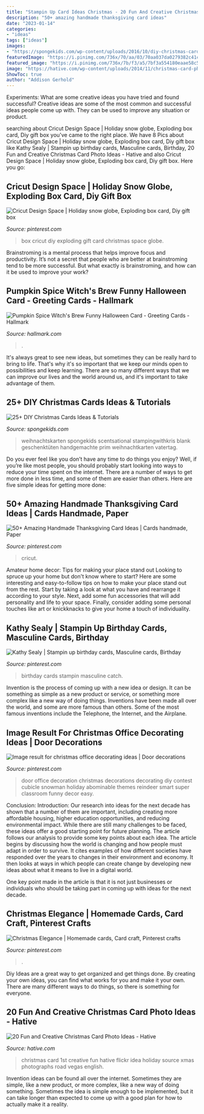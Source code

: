 ```yaml
---
title: "Stampin Up Card Ideas Christmas - 20 Fun And Creative Christmas Card Photo Ideas"
description: "50+ amazing handmade thanksgiving card ideas"
date: "2023-01-14"
categories:
- "ideas"
tags: ["ideas"]
images:
- "https://spongekids.com/wp-content/uploads/2016/10/diy-christmas-cards/4-diy-christmas-cards.jpg"
featuredImage: "https://i.pinimg.com/736x/70/aa/03/70aa037da0279382c41ce514364e2411.jpg"
featured_image: "https://i.pinimg.com/736x/7b/f3/a5/7bf3a554180eaae58c5eef17cb79f6f7--pinterest-crafts-craft-cards.jpg"
image: "https://hative.com/wp-content/uploads/2014/11/christmas-card-photo-ideas/13-christmas-card-photo-ideas.jpg"
ShowToc: true
author: "Addison Gerhold"
---
```



Experiments: What are some creative ideas you have tried and found successful?
Creative ideas are some of the most common and successful ideas people come up with. They can be used to improve any situation or product.

	

		
searching about Cricut Design Space | Holiday snow globe, Exploding box card, Diy gift box you've came to the right place. We have 8 Pics about Cricut Design Space | Holiday snow globe, Exploding box card, Diy gift box like Kathy Sealy | Stampin up birthday cards, Masculine cards, Birthday, 20 Fun and Creative Christmas Card Photo Ideas - Hative and also Cricut Design Space | Holiday snow globe, Exploding box card, Diy gift box. Here you go:
		
    
## Cricut Design Space | Holiday Snow Globe, Exploding Box Card, Diy Gift Box

<img loading=lazy src="https://i.pinimg.com/736x/70/aa/03/70aa037da0279382c41ce514364e2411.jpg" onerror="this.onerror=null;this.src='https://tse1.mm.bing.net/th?id=OIP.VkkyYX9Gez5Q92H_q1v6NAHaE8&amp;pid=15.1';" alt="Cricut Design Space | Holiday snow globe, Exploding box card, Diy gift box">

_Source: pinterest.com_

>box cricut diy exploding gift card christmas space globe. 

	

Brainstroming is a mental process that helps improve focus and productivity. It’s not a secret that people who are better at brainstroming tend to be more successful. But what exactly is brainstroming, and how can it be used to improve your work?

    
## Pumpkin Spice Witch&#039;s Brew Funny Halloween Card - Greeting Cards - Hallmark

<img loading=lazy src="https://www.hallmark.com/dw/image/v2/AALB_PRD/on/demandware.static/-/Sites-hallmark-master/default/dw39d2d356/images/finished-goods/Pumpkin-Spice-Witchs-Brew-Funny-Halloween-Card-root-369ZH7003_PV.1.ZH7003.jpg_Source_Image.jpg" onerror="this.onerror=null;this.src='https://tse3.mm.bing.net/th?id=OIP.dm1tZ7zeM1qK8YFWqzwjBwHaKz&amp;pid=15.1';" alt="Pumpkin Spice Witch&#039;s Brew Funny Halloween Card - Greeting Cards - Hallmark">

_Source: hallmark.com_

>. 

	

It's always great to see new ideas, but sometimes they can be really hard to bring to life. That's why it's so important that we keep our minds open to possibilities and keep learning. There are so many different ways that we can improve our lives and the world around us, and it's important to take advantage of them.

    
## 25+ DIY Christmas Cards Ideas &amp; Tutorials

<img loading=lazy src="https://spongekids.com/wp-content/uploads/2016/10/diy-christmas-cards/4-diy-christmas-cards.jpg" onerror="this.onerror=null;this.src='https://tse3.mm.bing.net/th?id=OIP.Eaq7rt0qODG1Xpko_NNhHwHaKA&amp;pid=15.1';" alt="25+ DIY Christmas Cards Ideas &amp; Tutorials">

_Source: spongekids.com_

>weihnachtskarten spongekids scentsational stampingwithkris blank geschenktüten handgemachte prim weihnachtkarten vatertag. 

	

Do you ever feel like you don’t have any time to do things you enjoy? Well, if you’re like most people, you should probably start looking into ways to reduce your time spent on the internet. There are a number of ways to get more done in less time, and some of them are easier than others. Here are five simple ideas for getting more done: 
    
## 50+ Amazing Handmade Thanksgiving Card Ideas | Cards Handmade, Paper

<img loading=lazy src="https://i.pinimg.com/736x/e2/7b/df/e27bdfc5862864a4a0d84c30c52f44c2.jpg" onerror="this.onerror=null;this.src='https://tse1.mm.bing.net/th?id=OIP.fb8bUbulkajgRaq0K-ypJwHaKE&amp;pid=15.1';" alt="50+ Amazing Handmade Thanksgiving Card Ideas | Cards handmade, Paper">

_Source: pinterest.com_

>cricut. 

	

Amateur home decor: Tips for making your place stand out
Looking to spruce up your home but don't know where to start? Here are some interesting and easy-to-follow tips on how to make your place stand out from the rest. Start by taking a look at what you have and rearrange it according to your style. Next, add some fun accessories that will add personality and life to your space. Finally, consider adding some personal touches like art or knickknacks to give your home a touch of individuality.

    
## Kathy Sealy | Stampin Up Birthday Cards, Masculine Cards, Birthday

<img loading=lazy src="https://i.pinimg.com/736x/dd/54/5a/dd545a811155e71b84382fb4cc8bacc3.jpg" onerror="this.onerror=null;this.src='https://tse4.mm.bing.net/th?id=OIP.R_XJFSsxU2ZzmVQHJYEibwHaJ4&amp;pid=15.1';" alt="Kathy Sealy | Stampin up birthday cards, Masculine cards, Birthday">

_Source: pinterest.com_

>birthday cards stampin masculine catch. 

	

Invention is the process of coming up with a new idea or design. It can be something as simple as a new product or service, or something more complex like a new way of doing things. Inventions have been made all over the world, and some are more famous than others. Some of the most famous inventions include the Telephone, the Internet, and the Airplane.

    
## Image Result For Christmas Office Decorating Ideas | Door Decorations

<img loading=lazy src="https://i.pinimg.com/736x/c9/bd/c8/c9bdc8e7aaeadce1183878667232732b.jpg" onerror="this.onerror=null;this.src='https://tse2.mm.bing.net/th?id=OIP.a7uGJziGX-1ZnOwukbcTfwHaJ3&amp;pid=15.1';" alt="Image result for christmas office decorating ideas | Door decorations">

_Source: pinterest.com_

>door office decoration christmas decorations decorating diy contest cubicle snowman holiday abominable themes reindeer smart super classroom funny decor easy. 

	

Conclusion:
Introduction: Our research into ideas for the next decade has shown that a number of them are important, including creating more affordable housing, higher education opportunities, and reducing environmental impact. While there are still many challenges to be faced, these ideas offer a good starting point for future planning. The article follows our analysis to provide some key points about each idea.
The article begins by discussing how the world is changing and how people must adapt in order to survive. It cites examples of how different societies have responded over the years to changes in their environment and economy. It then looks at ways in which people can create change by developing new ideas about what it means to live in a digital world.

One key point made in the article is that it is not just businesses or individuals who should be taking part in coming up with ideas for the next decade.

    
## Christmas Elegance | Homemade Cards, Card Craft, Pinterest Crafts

<img loading=lazy src="https://i.pinimg.com/736x/7b/f3/a5/7bf3a554180eaae58c5eef17cb79f6f7--pinterest-crafts-craft-cards.jpg" onerror="this.onerror=null;this.src='https://tse1.mm.bing.net/th?id=OIP.KI4leeF3rzYl2BcP-bNgeAHaJ3&amp;pid=15.1';" alt="Christmas Elegance | Homemade cards, Card craft, Pinterest crafts">

_Source: pinterest.com_

>. 

	

Diy Ideas are a great way to get organized and get things done. By creating your own ideas, you can find what works for you and make it your own. There are many different ways to do things, so there is something for everyone.

    
## 20 Fun And Creative Christmas Card Photo Ideas - Hative

<img loading=lazy src="https://hative.com/wp-content/uploads/2014/11/christmas-card-photo-ideas/13-christmas-card-photo-ideas.jpg" onerror="this.onerror=null;this.src='https://tse2.mm.bing.net/th?id=OIP.2O-MYaYYNL2BX3AUx4QvcwHaLG&amp;pid=15.1';" alt="20 Fun and Creative Christmas Card Photo Ideas - Hative">

_Source: hative.com_

>christmas card 1st creative fun hative flickr idea holiday source xmas photographs road vegas english. 

	

Invention ideas can be found all over the internet. Sometimes they are simple, like a new product, or more complex, like a new way of doing something. Sometimes the idea is simple enough to be implemented, but it can take longer than expected to come up with a good plan for how to actually make it a reality.

